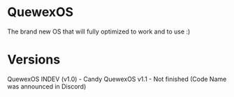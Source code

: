 # QuewexOS

The brand new OS that will fully optimized to work and to use :)

# Versions

QuewexOS INDEV (v1.0) - Candy
QuewexOS v1.1 - Not finished (Code Name was announced in Discord)
